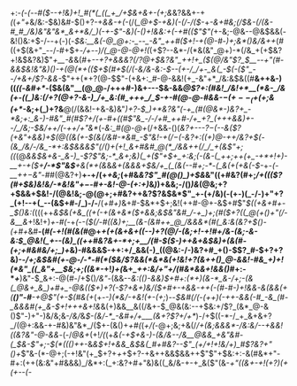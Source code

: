 +:-*(_-(_--#(*_$--+!&)+!_#(*(_((_+_/+$&+&+-(+;&_&?&&+-+*(*(_+"+_&/&:-$&)&#-$()+?-+_&&-+(-_(/(*_@+$-+&)(-(/-/($-*+*-&+#&;(/_$&-(/(&-#_#_/&)&"&"&*_&+*&/_)(-+-$"-&_)(-()+!&_&:+(-+_#(($"$"(*+-&;-@&--@&$&&(-&!()&:+$-/-*-*+(-)(-_$&:__&(-@_@+:-_--_-&"_++#($+!-+(@-#-)+;&*()&/&++_(#((+$(&+"_--/-#+$+*-/+--)_/_(_@-@-@+!(*(+$?--&*-/(*&(&"_@+)-*(/&_+(+$&?+!&$&?&)$"_+__-&_&(#+*--+?+&_&&?_$(/$?_@+$&?&"_++!+_($(@_/&"$?_$__--+"(#-&&$&!&"&)()-+(@(*+(($+$(#+$(/(-&*_/&-&:-$--(+-/_/+-_&(_-$(-(*$"_--/+&+/$?-*&&-_$"++(*+?(@-$$"-(+&+:_#-@-&&!(+_-&"+*_/&:&$&((#__&++&-)((_((_-_&#+*-_($&(&"__(@_@-/+++#-)&+---$&-&&_@$?+:(#&!_/&!+*__(*&-_/&(+-((_)&:(/+?(@+?-&-)_/+_&:(#_+++_/_$-+-#(@-@-#&&-$-(+--_($+(+;&(+*_-&;+(_)+?&__@(/(&&!-+&-&)&"_)+?-$_)+*&?&"(-+_(#(@&*-)&?+_-*&;+:_&-)-#&"_#(#$?+/(+-#+((#$"&_-/-/+#_++#-/+_+?_(+++&&)+--/_/&;-$&/+*+/(*-++/+"&*_(-*&:_#(@-@+*(/+&&_-_()(*&?+---$?-$(--&_($?(+&"+&&)+$(@(_(&(+-$(&(/&#-*&#_-$"&!-_+$(/-$(-&?+:((+)_@-++/&?+$(-(&_/&/-/&_-*+:&$_&&&$"(/()+(+!_&+#&#_@(*_/&&++(/_/_+(&$"+;(_(*(@_&&$&+&-_&-)_-$?$"&;-*_&+;&)(_+($"+$+_+:&;(-(&-(_++;++(+_-+*+!+)-__+-+($+__/-*$"&$__+&(*+(&_&_&+(&&&+$&/+_(_(&(--#+;-*-(_&(+(+&(-$-_+-_(-__++$-$&"-#_#(@&?+)__+-+/(+_+&;_(+#&*&?$"_#(@()_)+$&*&"((+#&?(#+;_/+((($?(#+$&)&!&/-*&!&"+$-$-#+-&!-@-(+:+)_&_)_)+&&;-/()_)&_(@&;+?+$&&+$&!-/(@&!&;-@(@+;+#&?++&?$?&$&*$"_+-(+/&)(-(+-)(_-/-)+"+?_(+!--+(_--(&$+#-/_)-/-__/(_+#+)_&+#-$&*+$+;&!(++#-@+-&$+#$"_$((+&+#+-_$()&:(_(((++*&$&(+&_((+(-+(&+&*($+&&;&$&"&#_/-+_)+;(#($+?((_@(+()+"(/-&__&*+!&!+)_+-#(-_+_(_-_-($(/-#((&)+;__(&-(&#++_@_/&&&*(#(_&:&(&?+$()-(+#+_&#__-(_#(_-_+!(#(&(#_@+*+(+(&+&_+((--)+?(@_/-(&;+!_-+!_#+/_&-(&;-_&-&:_$_@&!(_+--(&)_((++#&?&+-*+;+__/(#-$($-)++&+&$&)+(&_(#-(+;+#&#&/+;_)+*&)-#&&&$-++:+/_&&(-)_((@&:-/-)&?+#_+()-$$?_#-$+?+?&)-_-/+;&$&#(+-@-/-*-#(*($&/$?&&(*&*&(+!&!+?(&++()_@-&&!-#&_+)+!(*&"_((_&"+__$&;+;((&*-_+!_)+(_&+*_++:&/+"+*_/(#&*&&+!&&()_#+:-*_+___)&"-$_&+:-@(#-/+$()_/&"-_(&&--*&:((_)-&&)_$+#+:(*+)(&-*_&-/+;-(&(_@&+_&_)+#+_-@&(($+)+?(-$?+&+)&/($+#+-+_&&_-++(-(#-#-)+!&&_-&(&&(+(__$()$"-#__-+_@$"(+-$(#&(+*(+-_-)(*&/-+&!(+-(+;_)--_$&#(/(-(++)(-++-&&(-#_-&_(#-_&&&#(+_&-$+!+++&+!&_&(+)&&__&((/&+-$_@&(&:--+$&:+/$?_(&*_@-&()$"-)+"-)&/&;&-_/&/_&_$-(&/-*_-&#+/+___(&+?$?+/+*_)-/+$((-*-/_+_&+&+?_/(@+:&&-+-#&)&"&*_/($+-(&()+*+#(*(_+/(_-@+;&;+&(/_/+(&;&&&*-/&:&/--+&&!((&?&"-@-&&_-(-/_@&+_(+!_/(_(+_&(-+$+&-)-(&/&--/&__@&&_+&"&#-(_$&-$"+;-$(*((()++_-&*&$+!+&&_&$&(_#+#&?--$"_(+/+!+!&/+)_#$?&?+"()+*$"&-(*-@+;(-+!&"(+_$+?+_+_+$+?-+&++&&$&&++$"$"+$&:+:-&(#&*+"-#+:(++(&:&"+#&&&)_/&*+:(_+:&?+#+"&)&((_&/&-+-+_&($"(&-*+"((&+-$+!($+?_)(+_(_+--_(-*
